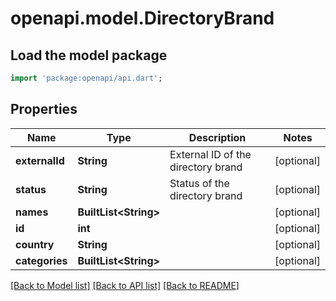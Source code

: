# openapi.model.DirectoryBrand

## Load the model package
```dart
import 'package:openapi/api.dart';
```

## Properties
Name | Type | Description | Notes
------------ | ------------- | ------------- | -------------
**externalId** | **String** | External ID of the directory brand | [optional] 
**status** | **String** | Status of the directory brand | [optional] 
**names** | **BuiltList&lt;String&gt;** |  | [optional] 
**id** | **int** |  | [optional] 
**country** | **String** |  | [optional] 
**categories** | **BuiltList&lt;String&gt;** |  | [optional] 

[[Back to Model list]](../README.md#documentation-for-models) [[Back to API list]](../README.md#documentation-for-api-endpoints) [[Back to README]](../README.md)


